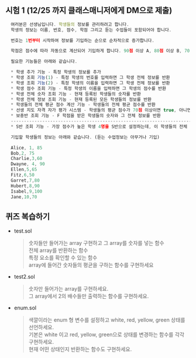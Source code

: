 ## 시험 1 (12/25 까지 클래스매니저에게 DM으로 제출)

```javascript
  여러분은 선생님입니다. 학생들의 정보를 관리하려고 합니다.
  학생의 정보는 이름, 번호, 점수, 학점 그리고 듣는 수업들이 포함되어야 합니다.

  번호는 1번부터 시작하여 정보를 기입하는 순으로 순차적으로 증가합니다.

  학점은 점수에 따라 자동으로 계산되어 기입하게 합니다. 90점 이상 A, 80점 이상 B, 70점 이상 C, 60점 이상 D, 나머지는 F 입니다.

  필요한 기능들은 아래와 같습니다.

  * 학생 추가 기능 - 특정 학생의 정보를 추가
  * 학생 조회 기능(1) - 특정 학생의 번호를 입력하면 그 학생 전체 정보를 반환
  * 학생 조회 기능(2) - 특정 학생의 이름을 입력하면 그 학생 전체 정보를 반환
  * 학생 점수 조회 기능 - 특정 학생의 이름을 입력하면 그 학생의 점수를 반환
  * 학생 전체 숫자 조회 기능 - 현재 등록된 학생들의 숫자를 반환
  * 학생 전체 정보 조회 기능 - 현재 등록된 모든 학생들의 정보를 반환
  * 학생들의 전체 평균 점수 계산 기능 - 학생들의 전체 평균 점수를 반환
  * 선생 지도 자격 자가 평가 시스템 - 학생들의 평균 점수가 70점 이상이면 true, 아니면 false를 반환
  * 보충반 조회 기능 - F 학점을 받은 학생들의 숫자와 그 전체 정보를 반환
  -------------------------------------------------------------------------------
  * S반 조회 기능 - 가장 점수가 높은 학생 4명을 S반으로 설정하는데, 이 학생들의 전체 정보를 반환하는 기능 (S반은 4명으로 한정)

  기입할 학생들의 정보는 아래와 같습니다. (듣는 수업정보는 아무거나 기입)

  Alice, 1, 85
  Bob,2, 75
  Charlie,3,60
  Dwayne, 4, 90
  Ellen,5,65
  Fitz,6,50
  Garret,7,80
  Hubert,8,90
  Isabel,9,100
  Jane,10,70
```

## 퀴즈 복습하기

- test.sol

  > 숫자들만 들어가는 array 구현하고 그 array를 숫자를 넣는 함수  
  > 전체 array를 반환하는 함수  
  > 특정 요소를 확인할 수 있는 함수  
  > array에 들어간 숫자들의 평균을 구하는 함수를 구현하세요

- test2.sol

  > 숫자만 들어가는 array를 구현하세요.  
  > 그 array에서 2의 배수들만 출력하는 함수를 구현하세요.

- enum.sol

  > 색깔이라는 enum 형 변수를 설정하고 white, red, yellow, green 상태를 선언하세요.  
  > 기본은 white 이고 red, yellow, green으로 상태를 변경하는 함수를 각각 구현하세요.  
  > 현재 어떤 상태인지 반환하는 함수도 구현하세요.
